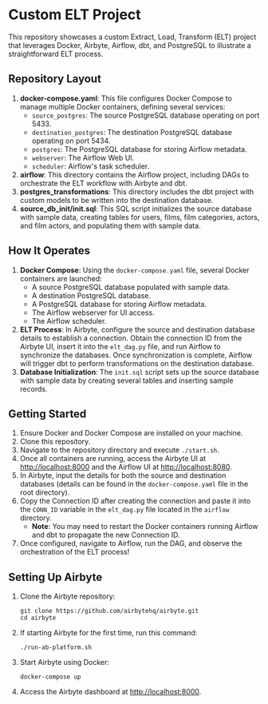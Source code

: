<!DOCTYPE html>
<html lang="en">
<head>
    <meta charset="UTF-8">
    <meta name="viewport" content="width=device-width, initial-scale=1.0">
    <title>Custom ELT Project</title>
</head>
<body>
    <h1>Custom ELT Project</h1>
    <p>This repository showcases a custom Extract, Load, Transform (ELT) project that leverages Docker, Airbyte, Airflow, dbt, and PostgreSQL to illustrate a straightforward ELT process.</p>
    <h2>Repository Layout</h2>
    <ol>
        <li>
            <strong>docker-compose.yaml</strong>: This file configures Docker Compose to manage multiple Docker containers, defining several services:
            <ul>
                <li><code>source_postgres</code>: The source PostgreSQL database operating on port 5433.</li>
                <li><code>destination_postgres</code>: The destination PostgreSQL database operating on port 5434.</li>
                <li><code>postgres</code>: The PostgreSQL database for storing Airflow metadata.</li>
                <li><code>webserver</code>: The Airflow Web UI.</li>
                <li><code>scheduler</code>: Airflow's task scheduler.</li>
            </ul>
        </li>
        <li>
            <strong>airflow</strong>: This directory contains the Airflow project, including DAGs to orchestrate the ELT workflow with Airbyte and dbt.
        </li>
        <li>
            <strong>postgres_transformations</strong>: This directory includes the dbt project with custom models to be written into the destination database.
        </li>
        <li>
            <strong>source_db_init/init.sql</strong>: This SQL script initializes the source database with sample data, creating tables for users, films, film categories, actors, and film actors, and populating them with sample data.
        </li>
    </ol>
    <h2>How It Operates</h2>
    <ol>
        <li>
            <strong>Docker Compose</strong>: Using the <code>docker-compose.yaml</code> file, several Docker containers are launched:
            <ul>
                <li>A source PostgreSQL database populated with sample data.</li>
                <li>A destination PostgreSQL database.</li>
                <li>A PostgreSQL database for storing Airflow metadata.</li>
                <li>The Airflow webserver for UI access.</li>
                <li>The Airflow scheduler.</li>
            </ul>
        </li>
        <li>
            <strong>ELT Process</strong>: In Airbyte, configure the source and destination database details to establish a connection. Obtain the connection ID from the Airbyte UI, insert it into the <code>elt_dag.py</code> file, and run Airflow to synchronize the databases. Once synchronization is complete, Airflow will trigger dbt to perform transformations on the destination database.
        </li>
        <li>
            <strong>Database Initialization</strong>: The <code>init.sql</code> script sets up the source database with sample data by creating several tables and inserting sample records.
        </li>
    </ol>
    <h2>Getting Started</h2>
    <ol>
        <li>Ensure Docker and Docker Compose are installed on your machine.</li>
        <li>Clone this repository.</li>
        <li>Navigate to the repository directory and execute <code>./start.sh</code>.</li>
        <li>Once all containers are running, access the Airbyte UI at <a href="http://localhost:8000">http://localhost:8000</a> and the Airflow UI at <a href="http://localhost:8080">http://localhost:8080</a>.</li>
        <li>In Airbyte, input the details for both the source and destination databases (details can be found in the <code>docker-compose.yaml</code> file in the root directory).</li>
        <li>Copy the Connection ID after creating the connection and paste it into the <code>CONN_ID</code> variable in the <code>elt_dag.py</code> file located in the <code>airflow</code> directory.
            <ul>
                <li><strong>Note</strong>: You may need to restart the Docker containers running Airflow and dbt to propagate the new Connection ID.</li>
            </ul>
        </li>
        <li>Once configured, navigate to Airflow, run the DAG, and observe the orchestration of the ELT process!</li>
    </ol>
    <h2>Setting Up Airbyte</h2>
    <ol>
        <li>Clone the Airbyte repository:</li>
        <pre><code>git clone https://github.com/airbytehq/airbyte.git
cd airbyte</code></pre>
        <li>If starting Airbyte for the first time, run this command:</li>
        <pre><code>./run-ab-platform.sh</code></pre>
        <li>Start Airbyte using Docker:</li>
        <pre><code>docker-compose up</code></pre>
        <li>Access the Airbyte dashboard at <a href="http://localhost:8000">http://localhost:8000</a>.</li>
    </ol>
</body>
</html>
